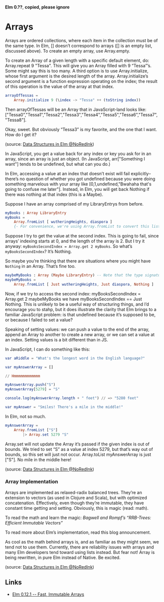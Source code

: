 **Elm 0.??**, **copied, please ignore** 

# Arrays

Arrays are ordered collections, where each item in the collection must be of the same type. In Elm, [] doesn’t correspond to arrays ([] is an empty list, discussed above). To create an empty array, use Array.empty.

To create an Array of a given length with a specific default element, do: Array.repeat 9 "Tessa". This will give you an Array filled with 9 “Tessa”’s. Some might say this is too many. A third option is to use Array.initialize, whose first argument is the desired length of the array. Array.initialize’s second argument is a function expression operating on the index; the result of this operation is the value of the array at that index.

```elm
arrayOfTessas =
    Array.initialize 9 (\index -> "Tessa" ++ (toString index))
```

Then arrayOfTessas will be an Array that in JavaScript-land looks like: ["Tessa0","Tessa1","Tessa2","Tessa3","Tessa4","Tessa5","Tessa6","Tessa7","Tessa8"].

Okay, sweet. But obviously “Tessa3” is my favorite, and the one that I want. How do I get it?

(source: [Data Structures in Elm @NoRedInk](http://tech.noredink.com/post/140646140878/data-structures-in-elm))

In JavaScript, you get a value back for any index or key you ask for in an array, since an array is just an object. (In JavaScript, arr["Something I want"] tends to be undefined, but what can you do.)

In Elm, accessing a value at an index that doesn’t exist will fail explicitly–there’s no question of whether you got undefined because you were doing something marvelous with your array like [0,1,undefined,"Bwahaha that's going to confuse me later"]. Instead, in Elm, you will get back Nothing if there was nothing at that index (this is a Maybe).

Suppose I have an array comprised of my LibraryEntrys from before.

```elm
myBooks : Array LibraryEntry
myBooks =
    Array.fromList [ wutheringHeights, diaspora ]
    {- For convenience, we're using Array.fromList to convert this list of library entries into an array. -}
```

Suppose I try to get the value at the second index. This is going to fail, since arrays’ indexing starts at 0, and the length of the array is 2. But I try it anyway: `myBooksSecondIndex = Array.get 2 myBooks`. So what’s `myBooksSecondIndex`? It’s Nothing.

So maybe you’re thinking that there are situations where you might have `Nothing` in an Array. That’s fine too.

```elm
maybeMyBooks : Array (Maybe LibraryEntry) -- Note that the type signature indicates that the elements are Maybes
maybeMyBooks =
    Array.fromList [ Just wutheringHeights, Just diaspora, Nothing ]
```

Now, if we try to access the second index: myBooksSecondIndex = Array.get 2 maybeMyBooks we have myBooksSecondIndex == Just Nothing. This is unlikely to be a useful way of structuring things, and I’d encourage you to stahp, but it does illustrate the clarity that Elm brings to a familiar JavaScript problem: is that undefined because it’s supposed to be, or because I failed to set a value?

Speaking of setting values: we can push a value to the end of the array, append an Array to another to create a new array, or we can set a value at an index. Setting values is a bit different than in JS.

In JavaScript, I can do something like this:

```elm
var aRiddle = "What's the longest word in the English language?"

var myAnswerArray = []

// Hmmmmmmmmmmmm

myAnswerArray.push("S")
myAnswerArray[5279] = "S"

console.log(myAnswerArray.length + " feet") // => "5280 feet"

var myAnswer = "Smiles! There's a mile in the middle!"
```

In Elm, not so much.

```elm
myAnswerArray =
    Array.fromList ["S"]
        |> Array.set 5279 "S"
```

Array.set will not update the Array it’s passed if the given index is out of bounds. We tried to set “S” as a value at index 5279, but that’s way out of bounds, so this set will just not occur. Array.toList myAnswerArray is just ["S"]. No mile in the middle here!

(source: [Data Structures in Elm @NoRedInk](http://tech.noredink.com/post/140646140878/data-structures-in-elm))

### Array Implementation

Arrays are implemented as relaxed-radix balanced trees. They’re an extension to vectors (as used in Clojure and Scala), but with optimized concatenation. Effectively, even though they’re immutable, they have constant time getting and setting. Obviously, this is magic (read: math). 

To read the math and learn the magic: _Bagwell and Rompf’s “RRB-Trees: Efficient Immutable Vectors”_

To read more about Elm’s implementation, read this blog announcement.

As cool as the math behind arrays is, and as familiar as they might seem, we tend not to use them. Currently, there are reliability issues with arrays and many Elm developers tend toward using lists instead. But fear not! Array is being rewritten, in pure Elm instead of Native. Be excited.

(source: [Data Structures in Elm @NoRedInk](http://tech.noredink.com/post/140646140878/data-structures-in-elm))

## Links

* [Elm 0.12.1 -- Fast, Immutable Arrays](http://elm-lang.org/blog/announce/0.12.1)
